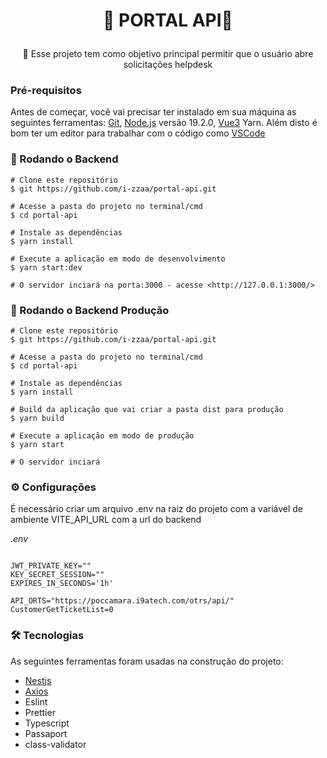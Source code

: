<h1 align="center">

👾  PORTAL API👾
</h1>
<p align="center">🚀  Esse projeto tem como objetivo principal permitir que o usuário abre solicitações helpdesk
</p>

### Pré-requisitos

Antes de começar, você vai precisar ter instalado em sua máquina as seguintes ferramentas:
[Git](https://git-scm.com/), [Node.js](https://nodejs.org/en/) versão 19.2.0, [Vue3](https://v3.vuejs.org/)  Yarn.
Além disto é bom ter um editor para trabalhar com o código como [VSCode](https://code.visualstudio.com/)

### 🎲 Rodando o Backend

```
# Clone este repositório
$ git https://github.com/i-zzaa/portal-api.git

# Acesse a pasta do projeto no terminal/cmd
$ cd portal-api

# Instale as dependências 
$ yarn install

# Execute a aplicação em modo de desenvolvimento
$ yarn start:dev

# O servidor inciará na porta:3000 - acesse <http://127.0.0.1:3000/>

```

### 🎲 Rodando o Backend Produção

```
# Clone este repositório
$ git https://github.com/i-zzaa/portal-api.git

# Acesse a pasta do projeto no terminal/cmd
$ cd portal-api

# Instale as dependências 
$ yarn install

# Build da aplicação que vai criar a pasta dist para produção
$ yarn build

# Execute a aplicação em modo de produção
$ yarn start

# O servidor inciará

```

### ⚙️ Configurações

É necessário criar um arquivo .env  na raiz do projeto com a variável de ambiente VITE_API_URL com a url do backend

.*env*

```

JWT_PRIVATE_KEY=""
KEY_SECRET_SESSION=""
EXPIRES_IN_SECONDS='1h'

API_ORTS="https://poccamara.i9atech.com/otrs/api/"
CustomerGetTicketList=0
```

### 🛠 Tecnologias

As seguintes ferramentas foram usadas na construção do projeto:

- [Nestjs](https://nestjs.com/)
- [Axios](https://axios-http.com/ptbr/docs/intro)
- Eslint
- Prettier
- Typescript
- Passaport
- class-validator